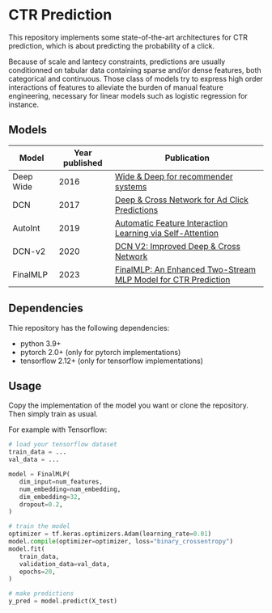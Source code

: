 # CTR Prediction

This repository implements some state-of-the-art architectures for CTR prediction, which is about predicting the probability of a click. 

Because of scale and lantecy constraints, predictions are usually conditionned on tabular data containing sparse and/or dense features, both categorical and continuous. Those class of models try to express high order interactions of features to alleviate the burden of manual feature engineering, necessary for linear models such as logistic regression for instance.

## Models

| Model     | Year published | Publication                                                                                             |
| --------- | -------------- | ------------------------------------------------------------------------------------------------------- |
| Deep Wide | 2016           | [Wide & Deep for recommender systems](https://arxiv.org/pdf/1606.07792v1.pdf)                           |
| DCN       | 2017           | [Deep & Cross Network for Ad Click Predictions](https://arxiv.org/pdf/1708.05123.pdf)                   |
| AutoInt   | 2019           | [Automatic Feature Interaction Learning via Self-Attention](https://arxiv.org/pdf/1810.11921.pdf)       |
| DCN-v2    | 2020           | [DCN V2: Improved Deep & Cross Network](https://arxiv.org/pdf/2008.13535v2.pdf)                         |
| FinalMLP  | 2023           | [FinalMLP: An Enhanced Two-Stream MLP Model for CTR Prediction](https://arxiv.org/pdf/2304.00902v3.pdf) |

## Dependencies

Thie repository has the following dependencies:
- python 3.9+
- pytorch 2.0+ (only for pytorch implementations)
- tensorflow 2.12+ (only for tensorflow implementations)

## Usage

Copy the implementation of the model you want or clone the repository. Then simply train as usual.

For example with Tensorflow:

 ``` python
# load your tensorflow dataset
train_data = ...
val_data = ...

 model = FinalMLP(
    dim_input=num_features,
    num_embedding=num_embedding,
    dim_embedding=32,
    dropout=0.2,
)

# train the model
optimizer = tf.keras.optimizers.Adam(learning_rate=0.01)
model.compile(optimizer=optimizer, loss="binary_crossentropy")
model.fit(
    train_data,
    validation_data=val_data,
    epochs=20,
)

# make predictions
y_pred = model.predict(X_test)

 ```